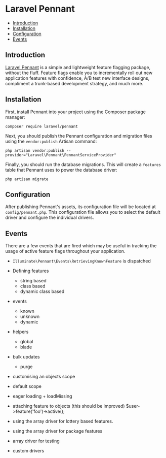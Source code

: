 # Laravel Pennant

- [Introduction](#introduction)
- [Installation](#installation)
- [Configuration](#configuration)
- [Events](#events)

<a name="introduction"></a>
## Introduction

[Laravel Pennant](https://github.com/laravel/pennant) is a simple and lightweight feature flagging package, without the fluff. Feature flags enable you to incrementally roll out new application features with confidence, A/B test new interface designs, compliment a trunk-based development strategy, and much more.

<a name="installation"></a>
## Installation

First, install Pennant into your project using the Composer package manager:

```shell
composer require laravel/pennant
```

Next, you should publish the Pennant configuration and migration files using the `vendor:publish` Artisan command:

```shell
php artisan vendor:publish --provider="Laravel\Pennant\PennantServiceProvider"
```

Finally, you should run the database migrations. This will create a `features` table that Pennant uses to power the database driver:

```shell
php artisan migrate
```

<a name="configuration"></a>
## Configuration

After publishing Pennant's assets, its configuration file will be located at `config/pennant.php`. This configuration file allows you to select the default driver and configure the individual drivers.

<a name="events"></a>
## Events

There are a few events that are fired which may be useful in tracking the usage of active feature flags throughout your application.

- `Illuminate\Pennant\Events\RetrievingKnownFeature` is dispatched


- Defining features
    - string based
    - class based
    - dynamic class based

- events
    - known
    - unknown
    - dynamic

- helpers
    - global
    - blade

- bulk updates
    - purge

- customising an objects scope
- default scope

- eager loading + loadMissing

- attaching feature to objects (this should be improved)
 $user->feature('foo')->active();

- using the array driver for lottery based features.
- using the array driver for package features

- array driver for testing
- custom drivers
